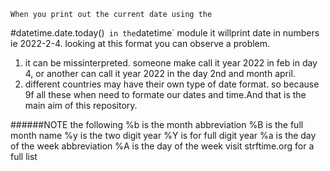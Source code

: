 	When you print out the current date using the 
#datetime.date.today()` in the`datetime` module it willprint date in numbers ie 2022-2-4. looking at this format you can observe a problem.
1. it can be missinterpreted. someone make call it year 2022 in feb in day 4, or another can call it year 2022 in the day 2nd and month april.
2. different countries may have their own type of date format.
	so because 9f all these when need to formate our dates and time.And that is the main aim of this repository.

######NOTE the following
%b is the month abbreviation
%B is the full month name
%y is the two digit year
%Y is for full digit year
%a is the day of the week abbreviation
%A is the day of the week
	visit strftime.org for a full list

